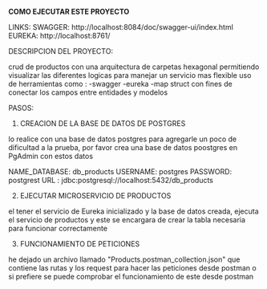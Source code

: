 **COMO EJECUTAR ESTE PROYECTO**


LINKS:
SWAGGER: http://localhost:8084/doc/swagger-ui/index.html
EUREKA: http://localhost:8761/


DESCRIPCION DEL PROYECTO:

crud de productos con una arquitectura  de carpetas hexagonal permitiendo
visualizar las diferentes logicas para manejar un servicio mas flexible
uso de herramientas como :
-swagger
-eureka
-map struct con fines de conectar los campos entre entidades y modelos

PASOS: 

1) CREACION DE LA BASE DE DATOS DE POSTGRES

lo realice con una base de datos postgres para agregarle un poco de dificultad 
a la prueba, por favor crea una base de datos poostgres en PgAdmin con estos datos

NAME_DATABASE: db_products
USERNAME: postgres
PASSWORD: postgrest
URL : jdbc:postgresql://localhost:5432/db_products

2) EJECUTAR MICROSERVICIO DE PRODUCTOS

el tener el servicio de Eureka inicializado y la base de datos creada,
ejecuta el servicio de productos y este se encargara de crear la tabla necesaria 
para funcionar correctamente

3) FUNCIONAMIENTO DE PETICIONES

he dejado un archivo llamado "Products.postman_collection.json" que contiene
las rutas y los request para hacer las peticiones desde postman o si prefiere
se puede comprobar el funcionamiento de este desde postman